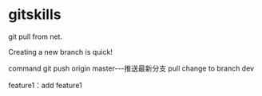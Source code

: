 # gitskills

git pull from net.

Creating a new branch is quick!

command
git push origin master---推送最新分支
pull change to branch dev


feature1：add feature1
